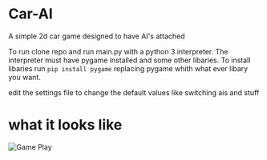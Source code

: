 # Car-AI
A simple 2d car game designed to have AI's attached

To run clone repo and run main.py with a python 3 interpreter.
The interpreter must have pygame installed and some other libaries.
To install libaries run ```pip install pygame``` replacing pygame whith what ever libary you want.

edit the settings file to change the default values like switching ais and stuff

# what it looks like
![Game Play](https://github.com/maxoverhere/Car-AI/blob/master/Car%20Game.png)
